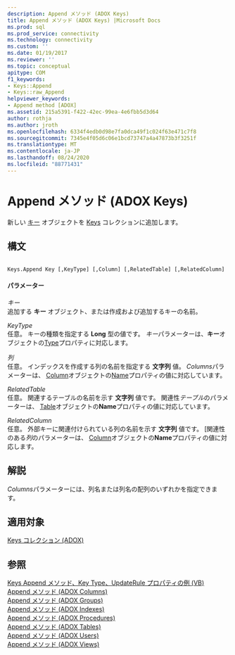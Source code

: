 ```yaml
---
description: Append メソッド (ADOX Keys)
title: Append メソッド (ADOX Keys) |Microsoft Docs
ms.prod: sql
ms.prod_service: connectivity
ms.technology: connectivity
ms.custom: ''
ms.date: 01/19/2017
ms.reviewer: ''
ms.topic: conceptual
apitype: COM
f1_keywords:
- Keys::Append
- Keys::raw_Append
helpviewer_keywords:
- Append method [ADOX]
ms.assetid: 215a5391-f422-42ec-99ea-4e6fbb5d3d64
author: rothja
ms.author: jroth
ms.openlocfilehash: 6334f4edb0d98e7fa0dca49f1c024f63e471c7f8
ms.sourcegitcommit: 7345e4f05d6c06e1bcd73747a4a47873b3f3251f
ms.translationtype: MT
ms.contentlocale: ja-JP
ms.lasthandoff: 08/24/2020
ms.locfileid: "88771431"
---
```

# <a name="append-method-adox-keys"></a>Append メソッド (ADOX Keys)
新しい [キー](./key-object-adox.md) オブジェクトを [Keys](./keys-collection-adox.md) コレクションに追加します。  
  
## <a name="syntax"></a>構文  
  
```  
  
Keys.Append Key [,KeyType] [,Column] [,RelatedTable] [,RelatedColumn]  
```  
  
#### <a name="parameters"></a>パラメーター  
 *キー*  
 追加する **キー** オブジェクト、または作成および追加するキーの名前。  
  
 *KeyType*  
 任意。 キーの種類を指定する **Long** 型の値です。 *キー*パラメーターは、**キー**オブジェクトの[Type](./type-property-key-adox.md)プロパティに対応します。  
  
 *列*  
 任意。 インデックスを作成する列の名前を指定する **文字列** 値。 *Columns*パラメーターは、 [Column](./column-object-adox.md)オブジェクトの[Name](./name-property-adox.md)プロパティの値に対応しています。  
  
 *RelatedTable*  
 任意。 関連するテーブルの名前を示す **文字列** 値です。 関連性*テーブル*のパラメーターは、 [Table](./table-object-adox.md)オブジェクトの**Name**プロパティの値に対応しています。  
  
 *RelatedColumn*  
 任意。 外部キーに関連付けられている列の名前を示す **文字列** 値です。 [関連性のある*列*のパラメーターは、 [Column](./column-object-adox.md)オブジェクトの**Name**プロパティの値に対応します。  
  
## <a name="remarks"></a>解説  
 *Columns*パラメーターには、列名または列名の配列のいずれかを指定できます。  
  
## <a name="applies-to"></a>適用対象  
 [Keys コレクション (ADOX)](./keys-collection-adox.md)  
  
## <a name="see-also"></a>参照  
 [Keys Append メソッド、Key Type、UpdateRule プロパティの例 (VB)](./keys-append-method-key-type-relatedcolumn-relatedtable-example-vb.md)   
 [Append メソッド (ADOX Columns)](./append-method-adox-columns.md)   
 [Append メソッド (ADOX Groups)](./append-method-adox-groups.md)   
 [Append メソッド (ADOX Indexes)](./append-method-adox-indexes.md)   
 [Append メソッド (ADOX Procedures)](./append-method-adox-procedures.md)   
 [Append メソッド (ADOX Tables)](./append-method-adox-tables.md)   
 [Append メソッド (ADOX Users)](./append-method-adox-users.md)   
 [Append メソッド (ADOX Views)](./append-method-adox-views.md)